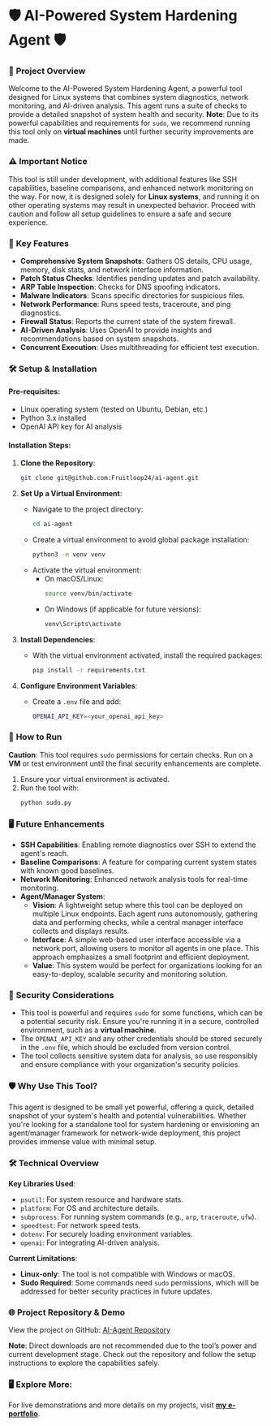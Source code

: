 # 🛡️ **AI-Powered System Hardening Agent** 🛡️

### 🚀 **Project Overview**
Welcome to the AI-Powered System Hardening Agent, a powerful tool designed for Linux systems that combines system diagnostics, network monitoring, and AI-driven analysis. This agent runs a suite of checks to provide a detailed snapshot of system health and security. **Note**: Due to its powerful capabilities and requirements for `sudo`, we recommend running this tool only on **virtual machines** until further security improvements 
are made.

### ⚠️ **Important Notice**
This tool is still under development, with additional features like SSH capabilities, baseline comparisons, and enhanced network monitoring on the way. For now, it is designed solely for **Linux systems**, and running it on other operating systems may result in unexpected behavior. Proceed with caution and follow all setup guidelines to ensure a safe and secure experience.

### 🎯 **Key Features**
- **Comprehensive System Snapshots**: Gathers OS details, CPU usage, memory, disk stats, and network interface information.
- **Patch Status Checks**: Identifies pending updates and patch availability.
- **ARP Table Inspection**: Checks for DNS spoofing indicators.
- **Malware Indicators**: Scans specific directories for suspicious files.
- **Network Performance**: Runs speed tests, traceroute, and ping diagnostics.
- **Firewall Status**: Reports the current state of the system firewall.
- **AI-Driven Analysis**: Uses OpenAI to provide insights and recommendations based on system snapshots.
- **Concurrent Execution**: Uses multithreading for efficient test execution.

### 🛠️ **Setup & Installation**
#### **Pre-requisites**:
- Linux operating system (tested on Ubuntu, Debian, etc.)
- Python 3.x installed
- OpenAI API key for AI analysis

#### **Installation Steps**:
1. **Clone the Repository**:
   ```bash
   git clone git@github.com:Fruitloop24/ai-agent.git
   ```
2. **Set Up a Virtual Environment**:
   - Navigate to the project directory:
     ```bash
     cd ai-agent
     ```
   - Create a virtual environment to avoid global package installation:
     ```bash
     python3 -m venv venv
     ```
   - Activate the virtual environment:
     - On macOS/Linux:
       ```bash
       source venv/bin/activate
       ```
     - On Windows (if applicable for future versions):
       ```bash
       venv\Scripts\activate
       ```
3. **Install Dependencies**:
   - With the virtual environment activated, install the required packages:
     ```bash
     pip install -r requirements.txt
     ```

4. **Configure Environment Variables**:
   - Create a `.env` file and add:
     ```bash
     OPENAI_API_KEY=<your_openai_api_key>
     ```

### 📝 **How to Run**
**Caution**: This tool requires `sudo` permissions for certain checks. Run on a **VM** or test environment until the final security enhancements are complete.

1. Ensure your virtual environment is activated.
2. Run the tool with:
   ```bash
   python sudo.py
   ```

### 🖥️ **Future Enhancements**
- **SSH Capabilities**: Enabling remote diagnostics over SSH to extend the agent's reach.
- **Baseline Comparisons**: A feature for comparing current system states with known good baselines.
- **Network Monitoring**: Enhanced network analysis tools for real-time monitoring.
- **Agent/Manager System**: 
   - **Vision**: A lightweight setup where this tool can be deployed on multiple Linux endpoints. Each agent runs autonomously, gathering data and performing checks, while a central manager interface collects and displays results.
   - **Interface**: A simple web-based user interface accessible via a network port, allowing users to monitor all agents in one place. This approach emphasizes a small footprint and efficient deployment.
   - **Value**: This system would be perfect for organizations looking for an easy-to-deploy, scalable security and monitoring solution.

### 🔐 **Security Considerations**
- This tool is powerful and requires `sudo` for some functions, which can be a potential security risk. Ensure you're running it in a secure, controlled environment, such as a **virtual machine**.
- The `OPENAI_API_KEY` and any other credentials should be stored securely in the `.env` file, which should be excluded from version control.
- The tool collects sensitive system data for analysis, so use responsibly and ensure compliance with your organization's security policies.

### 🛡️ **Why Use This Tool?**
This agent is designed to be small yet powerful, offering a quick, detailed snapshot of your system's health and potential vulnerabilities. Whether you're looking for a standalone tool for system hardening or envisioning an agent/manager framework for network-wide deployment, this project provides immense value with minimal setup.

### 🛠️ **Technical Overview**
**Key Libraries Used**:
- `psutil`: For system resource and hardware stats.
- `platform`: For OS and architecture details.
- `subprocess`: For running system commands (e.g., `arp`, `traceroute`, `ufw`).
- `speedtest`: For network speed tests.
- `dotenv`: For securely loading environment variables.
- `openai`: For integrating AI-driven analysis.

**Current Limitations**:
- **Linux-only**: The tool is not compatible with Windows or macOS.
- **Sudo Required**: Some commands need `sudo` permissions, which will be addressed for better security practices in future updates.

### 🌐 **Project Repository & Demo**
View the project on GitHub: [AI-Agent Repository](https://github.com/Fruitloop24/ai-agent)

**Note**: Direct downloads are not recommended due to the tool’s power and current development stage. Check out the repository and follow the setup instructions to explore the capabilities safely.

### 🖥️ **Explore More**:
For live demonstrations and more details on my projects, visit **[my e-portfolio](https://eportkc.com)**.


